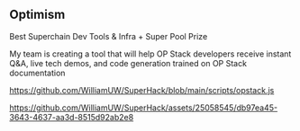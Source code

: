 ## Optimism
Best Superchain Dev Tools & Infra + Super Pool Prize

My team is creating a tool that will help OP Stack developers receive instant Q&A, live tech demos, and code generation trained on OP Stack documentation

https://github.com/WilliamUW/SuperHack/blob/main/scripts/opstack.js

https://github.com/WilliamUW/SuperHack/assets/25058545/db97ea45-3643-4637-aa3d-8515d92ab2e8

